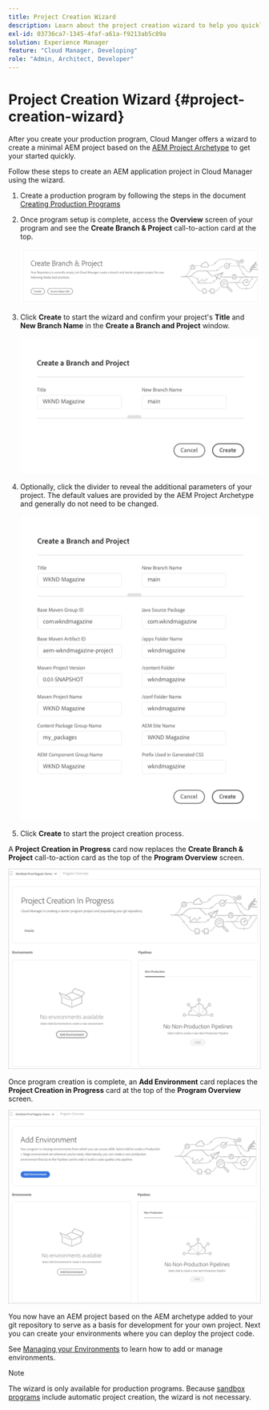 ```yaml
---
title: Project Creation Wizard
description: Learn about the project creation wizard to help you quickly set up your project after creating your production program.
exl-id: 03736ca7-1345-4faf-a61a-f9213ab5c89a
solution: Experience Manager
feature: "Cloud Manager, Developing"
role: "Admin, Architect, Developer"
---
```

# Project Creation Wizard {#project-creation-wizard}

After you create your production program, Cloud Manger offers a wizard to create a minimal AEM project based on the [AEM Project Archetype](https://experienceleague.adobe.com/docs/experience-manager-core-components/using/developing/archetype/overview.html) to get your started quickly.

Follow these steps to create an AEM application project in Cloud Manager using the wizard.

1. Create a production program by following the steps in the document [Creating Production Programs](creating-production-programs.md)

1. Once program setup is complete, access the **Overview** screen of your program and see the **Create Branch &amp; Project** call-to-action card at the top.

   ![Call-to-action care for the wizard](assets/create-wizard1.png)

1. Click **Create** to start the wizard and confirm your project's **Title** and **New Branch Name** in the **Create a  Branch and Project** window.

   ![Create a branch and project](assets/create-wizard2.png)

1. Optionally, click the divider to reveal the additional parameters of your project. The default values are provided by the AEM Project Archetype and generally do not need to be changed.

   ![Additional project parameters](assets/create-wizard5.png)

1. Click **Create** to start the project creation process.


A **Project Creation in Progress** card now replaces the **Create Branch &amp; Project** call-to-action card as the top of the **Program Overview** screen.

![Project creation in progress](assets/create-wizard3.png)

Once program creation is complete, an **Add Environment** card replaces the **Project Creation in Progress** card at the top of the **Program Overview** screen. 

![Add Environment](assets/create-wizard4.png)

You now have an AEM project based on the AEM archetype added to your git repository to serve as a basis for development for your own project. Next you can create your environments where you can deploy the project code.

See [Managing your Environments](/help/implementing/cloud-manager/manage-environments.md) to learn how to add or manage environments.

>[!NOTE]
>
>The wizard is only available for production programs. Because [sandbox programs](introduction-sandbox-programs.md#auto-creation) include automatic project creation, the wizard is not necessary.